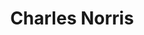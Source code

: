 ---
layout: default
tag: CO
title: Charles Norris
image: http://static2.teapartycheer.com/wp-content/uploads/2015/07/CO01.01-Chuck-Norris.jpg?d4962a
district: 1
party: Democrat
seat: House
website: http://cnorris4cd1.org/
donate: https://secure.actblue.com/contribute/page/sdcharlesnorris
---